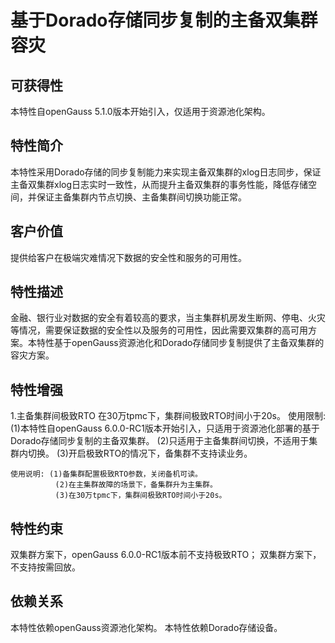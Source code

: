 # 基于Dorado存储同步复制的主备双集群容灾

## 可获得性<a name="section15406143204715"></a>

本特性自openGauss 5.1.0版本开始引入，仅适用于资源池化架构。

## 特性简介<a name="section740615433477"></a>

本特性采用Dorado存储的同步复制能力来实现主备双集群的xlog日志同步，保证主备双集群xlog日志实时一致性，从而提升主备双集群的事务性能，降低存储空间，并保证主备集群内节点切换、主备集群间切换功能正常。

## 客户价值<a name="section13406743164715"></a>

提供给客户在极端灾难情况下数据的安全性和服务的可用性。

## 特性描述<a name="section16406154310471"></a>

金融、银行业对数据的安全有着较高的要求，当主集群机房发生断网、停电、火灾等情况，需要保证数据的安全性以及服务的可用性，因此需要双集群的高可用方案。本特性基于openGauss资源池化和Dorado存储同步复制提供了主备双集群的容灾方案。


## 特性增强<a name="section1340684315478"></a>

1.主备集群间极致RTO
    在30万tpmc下，集群间极致RTO时间小于20s。
    使用限制: (1)本特性自openGauss 6.0.0-RC1版本开始引入，只适用于资源池化部署的基于Dorado存储同步复制的主备双集群。
              (2)只适用于主备集群间切换，不适用于集群内切换。
              (3)开启极致RTO的情况下，备集群不支持读业务。
    
    使用说明: (1)备集群配置极致RTO参数，关闭备机可读。
              (2)在主集群故障的场景下，备集群升为主集群。
              (3)在30万tpmc下，集群间极致RTO时间小于20s。

## 特性约束<a name="section06531946143616"></a>

双集群方案下，openGauss 6.0.0-RC1版本前不支持极致RTO；
双集群方案下，不支持按需回放。

## 依赖关系<a name="section8406643144716"></a>

本特性依赖openGauss资源池化架构。
本特性依赖Dorado存储设备。

